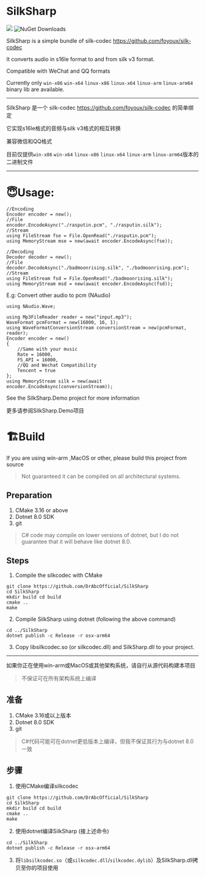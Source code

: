 # SilkSharp

[![](https://img.shields.io/nuget/v/DrAbc.SilkSharp.svg)](https://www.nuget.org/packages/DrAbc.SilkSharp)
![NuGet Downloads](https://img.shields.io/nuget/dt/DrAbc.SilkSharp)


SilkSharp is a simple bundle of silk-codec https://github.com/foyoux/silk-codec

It converts audio in s16le format to and from silk v3 format.

Compatible with WeChat and QQ formats

Currently only `win-x86` `win-x64` `linux-x86` `linux-x64` `linux-arm` `linux-arm64` binary lib are available.

---

SilkSharp 是一个 silk-codec https://github.com/foyoux/silk-codec 的简单绑定

它实现s16le格式的音频与silk v3格式的相互转换

兼容微信和QQ格式

目前仅提供`win-x86` `win-x64` `linux-x86` `linux-x64` `linux-arm` `linux-arm64`版本的二进制文件

---

# 😇Usage:

```CSharp
//Encoding
Encoder encoder = new();
//File
encoder.EncodeAsync("./rasputin.pcm", "./rasputin.silk");
//Stream
using FileStream fse = File.OpenRead("./rasputin.pcm");
using MemoryStream mse = new(await encoder.EncodeAsync(fse));

//Decoding
Decoder decoder = new();
//File
decoder.DecodeAsync("./badmoonrising.silk", "./badmoonrising.pcm");
//Stream
using FileStream fsd = File.OpenRead("./badmoonrising.silk");
using MemoryStream msd = new(await encoder.EncodeAsync(fsd));
```

E.g: Convert other audio to pcm (NAudio)

```CSharp
using NAudio.Wave;

using Mp3FileReader reader = new("input.mp3");
WaveFormat pcmFormat = new(16000, 16, 1);
using WaveFormatConversionStream conversionStream = new(pcmFormat, reader);
Encoder encoder = new()
{
    //Same with your music
    Rate = 16000,
    FS_API = 16000,
    //QQ and Wechat Compatibility
    Tencent = true
};
using MemoryStream silk = new(await encoder.EncodeAsync(conversionStream));
```

See the SilkSharp.Demo project for more information

更多请参阅SilkSharp.Demo项目


# 🏗Build

 
If you are using win-arm ,MacOS or other, please build this project from source
> Not guaranteed it can be compiled on all architectural systems.

## Preparation

1. CMake 3.16 or above
2. Dotnet 8.0 SDK
3. git

> C# code may compile on lower versions of dotnet, but I do not guarantee that it will behave like dotnet 8.0.

## Steps
1. Compile the silkcodec with CMake
```
git clone https://github.com/DrAbcOfficial/SilkSharp
cd SilkSharp
mkdir build cd build
cmake ..
make
```
2. Compile SilkSharp using dotnet
(following the above command)
```
cd ../SilkSharp
dotnet publish -c Release -r osx-arm64
```
3. Copy libsilkcodec.so (or silkcodec.dll) and SilkSharp.dll to your project.

---

如果你正在使用win-arm或MacOS或其他架构系统，请自行从源代码构建本项目
>不保证可在所有架构系统上编译

## 准备

1. CMake 3.16或以上版本
2. Dotnet 8.0 SDK
3. git

> C#代码可能可在dotnet更低版本上编译，但我不保证其行为与dotnet 8.0一致

## 步骤
1. 使用CMake编译silkcodec
```
git clone https://github.com/DrAbcOfficial/SilkSharp
cd SilkSharp
mkdir build cd build
cmake ..
make
```
2. 使用dotnet编译SilkSharp
(接上述命令)
```
cd ../SilkSharp
dotnet publish -c Release -r osx-arm64
```

3. 将`libsilkcodec.so`（或`silkcodec.dll`/`silkcodec.dylib`）及SilkSharp.dll拷贝至你的项目使用